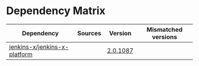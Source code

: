 # Dependency Matrix

Dependency | Sources | Version | Mismatched versions
---------- | ------- | ------- | -------------------
[jenkins-x/jenkins-x-platform](https://github.com/jenkins-x/jenkins-x-platform.git) |  | [2.0.1087](https://github.com/jenkins-x/jenkins-x-platform/releases/tag/v2.0.1087) | 
